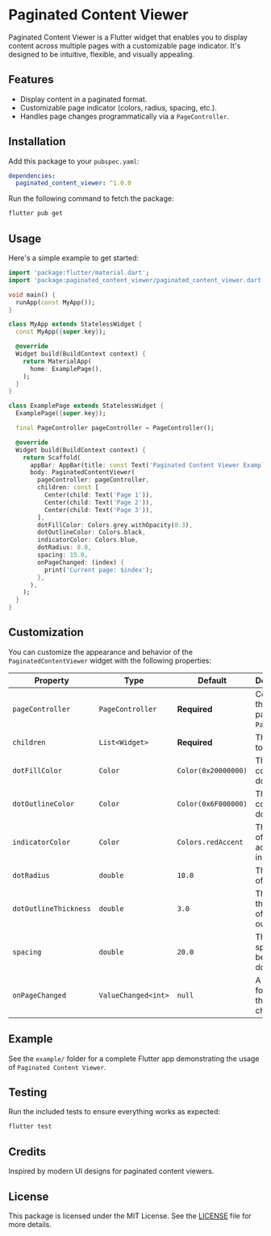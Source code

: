 # Paginated Content Viewer

Paginated Content Viewer is a Flutter widget that enables you to display content across multiple pages with a customizable page indicator. It's designed to be intuitive, flexible, and visually appealing.

## Features

- Display content in a paginated format.
- Customizable page indicator (colors, radius, spacing, etc.).
- Handles page changes programmatically via a `PageController`.

## Installation

Add this package to your `pubspec.yaml`:

```yaml
dependencies:
  paginated_content_viewer: ^1.0.0
```

Run the following command to fetch the package:

```bash
flutter pub get
```

## Usage

Here's a simple example to get started:

```dart
import 'package:flutter/material.dart';
import 'package:paginated_content_viewer/paginated_content_viewer.dart';

void main() {
  runApp(const MyApp());
}

class MyApp extends StatelessWidget {
  const MyApp({super.key});

  @override
  Widget build(BuildContext context) {
    return MaterialApp(
      home: ExamplePage(),
    );
  }
}

class ExamplePage extends StatelessWidget {
  ExamplePage({super.key});

  final PageController pageController = PageController();

  @override
  Widget build(BuildContext context) {
    return Scaffold(
      appBar: AppBar(title: const Text('Paginated Content Viewer Example')),
      body: PaginatedContentViewer(
        pageController: pageController,
        children: const [
          Center(child: Text('Page 1')),
          Center(child: Text('Page 2')),
          Center(child: Text('Page 3')),
        ],
        dotFillColor: Colors.grey.withOpacity(0.3),
        dotOutlineColor: Colors.black,
        indicatorColor: Colors.blue,
        dotRadius: 8.0,
        spacing: 15.0,
        onPageChanged: (index) {
          print('Current page: $index');
        },
      ),
    );
  }
}
```

## Customization

You can customize the appearance and behavior of the `PaginatedContentViewer` widget with the following properties:

| Property              | Type              | Default            | Description                                         |
|-----------------------|-------------------|--------------------|-----------------------------------------------------|
| `pageController`      | `PageController` | **Required**       | Controls the current page of the `PageView`.       |
| `children`            | `List<Widget>`   | **Required**       | The pages to display.                              |
| `dotFillColor`        | `Color`          | `Color(0x20000000)`| The fill color of the dots.                        |
| `dotOutlineColor`     | `Color`          | `Color(0x6F000000)`| The outline color of the dots.                     |
| `indicatorColor`      | `Color`          | `Colors.redAccent` | The color of the active page indicator.            |
| `dotRadius`           | `double`         | `10.0`             | The radius of the dots.                            |
| `dotOutlineThickness` | `double`         | `3.0`              | The thickness of the dot outlines.                 |
| `spacing`             | `double`         | `20.0`             | The spacing between dots.                          |
| `onPageChanged`       | `ValueChanged<int>` | `null`           | A callback for when the page changes.              |

## Example

See the `example/` folder for a complete Flutter app demonstrating the usage of `Paginated Content Viewer`.

## Testing

Run the included tests to ensure everything works as expected:

```bash
flutter test
```

## Credits

Inspired by modern UI designs for paginated content viewers.

## License

This package is licensed under the MIT License. See the [LICENSE](LICENSE) file for more details.
